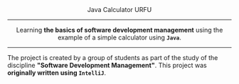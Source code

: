 <div align="center">
Java Calculator URFU

---

Learning **the basics of software development management** using the example of a simple calculator using **`Java`**.

---

</div>

The project is created by a group of students as part of the study of the discipline **"Software Development Management"**.
This project was **originally written using `IntelliJ`**.
